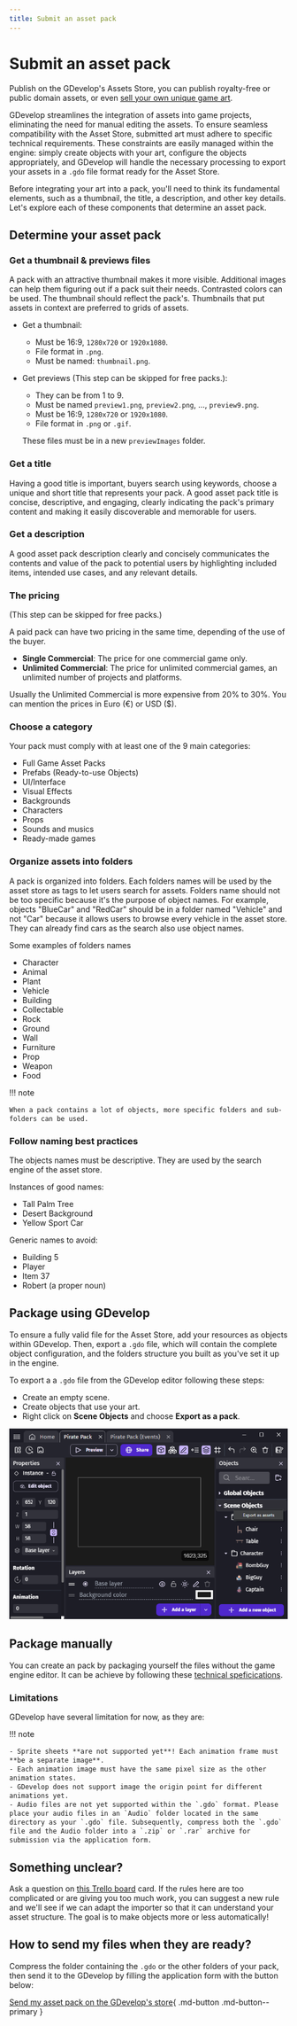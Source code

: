 ```yaml
---
title: Submit an asset pack
---
```


# Submit an asset pack

Publish on the GDevelop's Assets Store, you can publish royalty-free or public domain assets, or even [sell your own unique game art](/gdevelop5/community/sell-asset-pack-store).

GDevelop streamlines the integration of assets into game projects, eliminating the need for manual editing the assets. To ensure seamless compatibility with the Asset Store, submitted art must adhere to specific technical requirements. These constraints are easily managed within the engine: simply create objects with your art, configure the objects appropriately, and GDevelop will handle the necessary processing to export your assets in a `.gdo` file format ready for the Asset Store.

Before integrating your art into a pack, you'll need to think its fundamental elements, such as a thumbnail, the title, a description, and other key details. Let's explore each of these components that determine an asset pack.

## Determine your asset pack

### Get a thumbnail & previews files

A pack with an attractive thumbnail makes it more visible. Additional images can help them figuring out if a pack suit their needs. Contrasted colors can be used. The thumbnail should reflect the pack's. Thumbnails that put assets in context are preferred to grids of assets.

- Get a thumbnail:

  - Must be 16:9, `1280x720` or `1920x1080`.
  - File format in `.png`.
  - Must be named: `thumbnail.png`.

- Get previews (This step can be skipped for free packs.):

  - They can be from 1 to 9.
  - Must be named `preview1.png`, `preview2.png`, ..., `preview9.png`.
  - Must be 16:9, `1280x720` or `1920x1080`.
  - File format in `.png` or `.gif`.

  These files must be in a new `previewImages` folder.

### Get a title

Having a good title is important, buyers search using keywords, choose a unique and short title that represents your pack.
A good asset pack title is concise, descriptive, and engaging, clearly indicating the pack's primary content and making it easily discoverable and memorable for users.

### Get a description

A good asset pack description clearly and concisely communicates the contents and value of the pack to potential users by highlighting included items, intended use cases, and any relevant details.

### The pricing

(This step can be skipped for free packs.)

A paid pack can have two pricing in the same time, depending of the use of the buyer.

- **Single Commercial**: The price for one commercial game only.
- **Unlimited Commercial**: The price for unlimited commercial games, an unlimited number of projects and platforms.

Usually the Unlimited Commercial is more expensive from 20% to 30%.
You can mention the prices in Euro (€) or USD ($).

### Choose a category

Your pack must comply with at least one of the 9 main categories:

- Full Game Asset Packs
- Prefabs (Ready-to-use Objects)
- UI/Interface
- Visual Effects
- Backgrounds
- Characters
- Props
- Sounds and musics
- Ready-made games

### Organize assets into folders

A pack is organized into folders. Each folders names will be used by the asset store as tags to let users search for assets.
Folders name should not be too specific because it's the purpose of object names. For example, objects "BlueCar" and "RedCar" should be in a folder named "Vehicle" and not "Car" because it allows users to browse every vehicle in the asset store. They can already find cars as the search also use object names.

Some examples of folders names

- Character
- Animal
- Plant
- Vehicle
- Building
- Collectable
- Rock
- Ground
- Wall
- Furniture
- Prop
- Weapon
- Food

!!! note

    When a pack contains a lot of objects, more specific folders and sub-folders can be used.

### Follow naming best practices

The objects names must be descriptive. They are used by the search engine of the asset store.

Instances of good names:

- Tall Palm Tree
- Desert Background
- Yellow Sport Car

Generic names to avoid:

- Building 5
- Player
- Item 37
- Robert (a proper noun)

## Package using GDevelop

To ensure a fully valid file for the Asset Store, add your resources as objects within GDevelop.
Then, export a `.gdo` file, which will contain the complete object configuration, and the folders structure you built as you've set it up in the engine.

To export a a `.gdo` file from the GDevelop editor following these steps:

- Create an empty scene.
- Create objects that use your art.
- Right click on **Scene Objects** and choose **Export as a pack**.

![](export-gdo.png)

## Package manually

You can create an pack by packaging yourself the files without the game engine editor. It can be achieve by following these [technical speficications](./technical-speficication.md).

### Limitations

GDevelop have several limitation for now, as they are:

!!! note

    - Sprite sheets **are not supported yet**! Each animation frame must **be a separate image**.
    - Each animation image must have the same pixel size as the other animation states.
    - GDevelop does not support image the origin point for different animations yet.
    - Audio files are not yet supported within the `.gdo` format. Please place your audio files in an `Audio` folder located in the same directory as your `.gdo` file. Subsequently, compress both the `.gdo` file and the Audio folder into a `.zip` or `.rar` archive for submission via the application form.

## Something unclear?

Ask a question on [this Trello board](https://trello.com/c/s8RctC9M/2-asset-rules-and-regulations) card. If the rules here are too complicated or are giving you too much work, you can suggest a new rule and we'll see if we can adapt the importer so that it can understand your asset structure.
The goal is to make objects more or less automatically!

## How to send my files when they are ready?

Compress the folder containing the `.gdo` or the other folders of your pack, then send it to the GDevelop by filling the application form with the button below:

[Send my asset pack on the GDevelop's store](https://forms.gle/F1qU2V3MwZ91zqRn9){ .md-button .md-button--primary }
